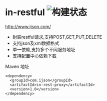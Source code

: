 # in-restful ![构建状态](https://travis-ci.org/gyk001/beetl2.0.svg)

http://www.ijson.com/

- 封装restful请求,支持POST,GET,PUT,DELETE
- 支持json及xml数据格式
- 单一依赖,支持多个不同服务地址
- 支持配置中心依赖下载

Maven 地址

    <dependency>
      <groupId>com.ijson</groupId>
      <artifactId>in-rest-proxy</artifactId>
      <version>1.0</version>
    </dependency>
